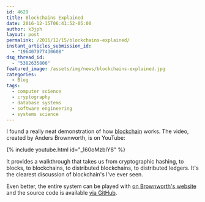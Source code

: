 ```yaml
---
id: 4629
title: Blockchains Explained
date: 2016-12-15T06:41:52-05:00
author: k3jph
layout: post
permalink: /2016/12/15/blockchains-explained/
instant_articles_submission_id:
  - "196407977430608"
dsq_thread_id:
  - "5382635806"
featured_image: /assets/img/news/blockchains-explained.jpg
categories:
  - Blog
tags:
  - computer science
  - cryptography
  - database systems
  - software engineering
  - systems science
---
```

I found a really neat demonstration of how
[blockchain](https://en.wikipedia.org/wiki/Blockchain_(database))
works.  The video, created by Anders Brownworth, is on YouTube:

{% include youtube.html id="_160oMzblY8" %}

It provides a walkthrough that takes us from cryptographic hashing,
to blocks, to blockchains, to distributed blockchains, to distributed
ledgers.  It's the clearest discussion of blockchain's I've ever
seen.

Even better, the entire system can be played with [on Brownworth's
website](http://anders.com/blockchain/) and the source code is
available [via GitHub](https://github.com/anders94/blockchain-demo).
